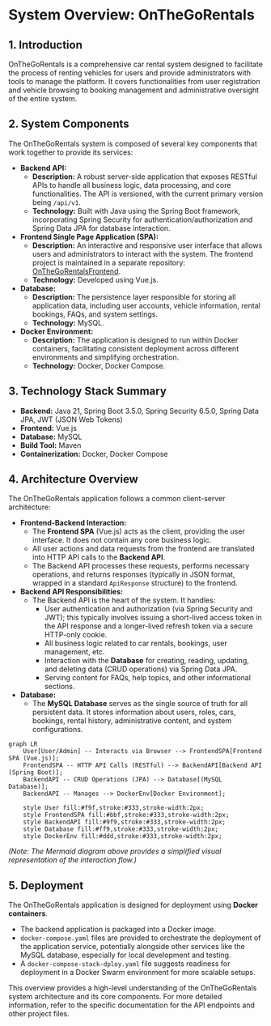 # System Overview: OnTheGoRentals

## 1. Introduction

OnTheGoRentals is a comprehensive car rental system designed to facilitate the process of renting vehicles for users and provide administrators with tools to manage the platform. It covers functionalities from user registration and vehicle browsing to booking management and administrative oversight of the entire system.

## 2. System Components

The OnTheGoRentals system is composed of several key components that work together to provide its services:

*   **Backend API:**
    *   **Description:** A robust server-side application that exposes RESTful APIs to handle all business logic, data processing, and core functionalities. The API is versioned, with the current primary version being `/api/v1`.
    *   **Technology:** Built with Java using the Spring Boot framework, incorporating Spring Security for authentication/authorization and Spring Data JPA for database interaction.
*   **Frontend Single Page Application (SPA):**
    *   **Description:** An interactive and responsive user interface that allows users and administrators to interact with the system. The frontend project is maintained in a separate repository: [OnTheGoRentalsFrontend](https://github.com/NemesisGuy/OnTheGoRentalsFrontend).
    *   **Technology:** Developed using Vue.js.
*   **Database:**
    *   **Description:** The persistence layer responsible for storing all application data, including user accounts, vehicle information, rental bookings, FAQs, and system settings.
    *   **Technology:** MySQL.
*   **Docker Environment:**
    *   **Description:** The application is designed to run within Docker containers, facilitating consistent deployment across different environments and simplifying orchestration.
    *   **Technology:** Docker, Docker Compose.

## 3. Technology Stack Summary

*   **Backend:** Java 21, Spring Boot 3.5.0, Spring Security 6.5.0, Spring Data JPA, JWT (JSON Web Tokens)
*   **Frontend:** Vue.js
*   **Database:** MySQL
*   **Build Tool:** Maven
*   **Containerization:** Docker, Docker Compose

## 4. Architecture Overview

The OnTheGoRentals application follows a common client-server architecture:

*   **Frontend-Backend Interaction:**
    *   The **Frontend SPA** (Vue.js) acts as the client, providing the user interface. It does not contain any core business logic.
    *   All user actions and data requests from the frontend are translated into HTTP API calls to the **Backend API**.
    *   The Backend API processes these requests, performs necessary operations, and returns responses (typically in JSON format, wrapped in a standard `ApiResponse` structure) to the frontend.
*   **Backend API Responsibilities:**
    *   The Backend API is the heart of the system. It handles:
        *   User authentication and authorization (via Spring Security and JWT); this typically involves issuing a short-lived access token in the API response and a longer-lived refresh token via a secure HTTP-only cookie.
        *   All business logic related to car rentals, bookings, user management, etc.
        *   Interaction with the **Database** for creating, reading, updating, and deleting data (CRUD operations) via Spring Data JPA.
        *   Serving content for FAQs, help topics, and other informational sections.
*   **Database:**
    *   The **MySQL Database** serves as the single source of truth for all persistent data. It stores information about users, roles, cars, bookings, rental history, administrative content, and system configurations.

```mermaid
graph LR
    User[User/Admin] -- Interacts via Browser --> FrontendSPA[Frontend SPA (Vue.js)];
    FrontendSPA -- HTTP API Calls (RESTful) --> BackendAPI[Backend API (Spring Boot)];
    BackendAPI -- CRUD Operations (JPA) --> Database[(MySQL Database)];
    BackendAPI -- Manages --> DockerEnv[Docker Environment];

    style User fill:#f9f,stroke:#333,stroke-width:2px;
    style FrontendSPA fill:#bbf,stroke:#333,stroke-width:2px;
    style BackendAPI fill:#9f9,stroke:#333,stroke-width:2px;
    style Database fill:#ff9,stroke:#333,stroke-width:2px;
    style DockerEnv fill:#ddd,stroke:#333,stroke-width:2px;
``` 

*(Note: The Mermaid diagram above provides a simplified visual representation of the interaction flow.)*

## 5. Deployment

The OnTheGoRentals application is designed for deployment using **Docker containers**.
*   The backend application is packaged into a Docker image.
*   `docker-compose.yaml` files are provided to orchestrate the deployment of the application service, potentially alongside other services like the MySQL database, especially for local development and testing.
*   A `docker-compose-stack-dploy.yaml` file suggests readiness for deployment in a Docker Swarm environment for more scalable setups.

This overview provides a high-level understanding of the OnTheGoRentals system architecture and its core components. For more detailed information, refer to the specific documentation for the API endpoints and other project files.
